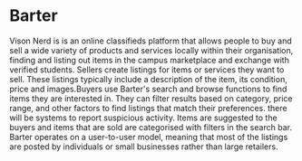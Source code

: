 # Barter
Vison Nerd is  is an online classifieds platform that allows people to buy and sell a wide variety of products and services locally within their organisation, finding and listing out items in the campus marketplace and exchange with verified students. Sellers create listings for items or services they want to sell. These listings typically include a description of the item, its condition, price and images.Buyers use Barter's search and browse functions to find items they are interested in. They can filter results based on  category, price range, and other factors to find listings that match their preferences. there will be systems to report suspicious activity. Items are suggested to the buyers and items that are sold are categorised with filters in the search bar. Barter operates on a user-to-user model, meaning that most of the listings are posted by individuals or small businesses rather than large retailers.
